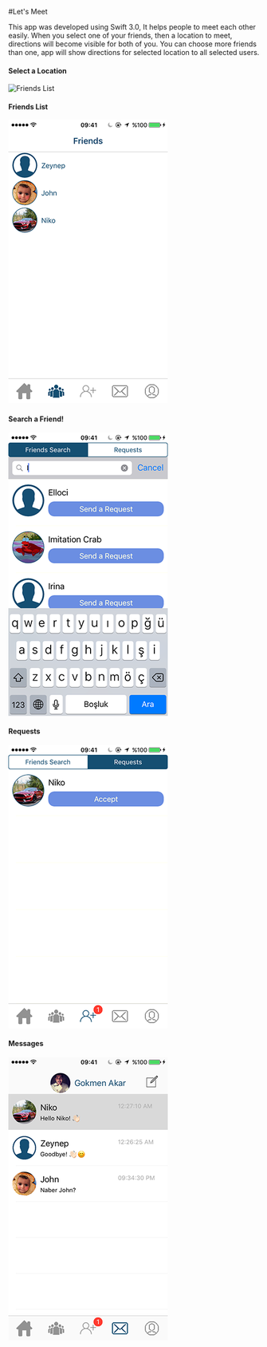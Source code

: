 #Let's Meet

This app was developed using Swift 3.0, It helps people to meet each other easily. When you select one of your friends, then a location to meet, directions will become visible for both of you. You can choose more friends than one, app will show directions for selected location to all selected users. 

#### Select a Location

![Friends List](http://i.hizliresim.com/pXLq7n.gif)  

#### Friends List

![Friends List](https://github.com/GokmenAkar/Let-s-Meet/blob/master/IMG_2545.PNG)  

#### Search a Friend!

![Search](https://github.com/GokmenAkar/Let-s-Meet/blob/master/IMG_2546.PNG) 

#### Requests 

![Request](https://github.com/GokmenAkar/Let-s-Meet/blob/master/IMG_2553.PNG)  

#### Messages

![Messages](https://github.com/GokmenAkar/Let-s-Meet/blob/master/IMG_2549.PNG) 

